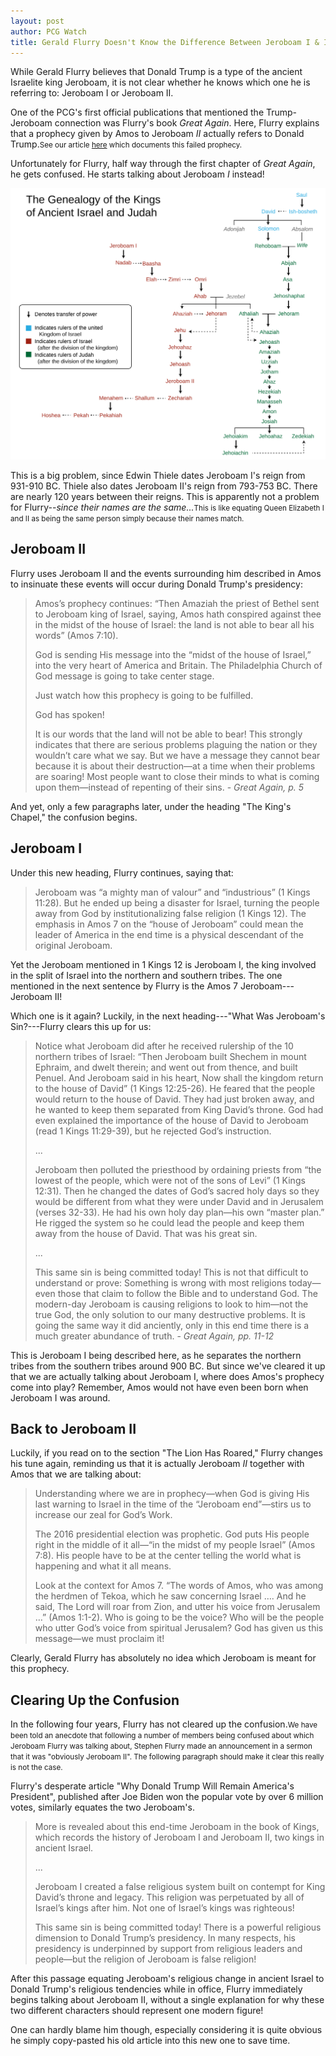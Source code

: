 ```yaml
---
layout: post
author: PCG Watch
title: Gerald Flurry Doesn't Know the Difference Between Jeroboam I & II
---
```

While Gerald Flurry believes that Donald Trump is a type of the ancient Israelite king Jeroboam, it is not clear whether he knows which one he is referring to: Jeroboam I or Jeroboam II.

One of the PCG's first official publications that mentioned the Trump-Jeroboam connection was Flurry's book *Great Again*. Here, Flurry explains that a prophecy given by Amos to Jeroboam *II* actually refers to Donald Trump.<small>See our article <a href="/grf/2020/11/08/grf-trump-jeroboam.html">here</a> which documents this failed prophecy.</small>

Unfortunately for Flurry, half way through the first chapter of *Great Again*, he gets confused. He starts talking about Jeroboam *I* instead!

<!-- Image Width=697, Height=600 -->
<img src="/assets/images/israelite_kings.svg" alt="Genealogy of Israelite and Jewish Kings">

This is a big problem, since Edwin Thiele dates Jeroboam I's reign from 931-910 BC. Thiele also dates Jeroboam II's reign from 793-753 BC. There are nearly 120 years between their reigns. This is apparently not a problem for Flurry--*since their names are the same...*<small>This is like equating Queen Elizabeth I and II as being the same person simply because their names match.</small>

## Jeroboam II

Flurry uses Jeroboam II and the events surrounding him described in Amos to insinuate these events will occur during Donald Trump's presidency:

<blockquote>Amos’s prophecy continues: “Then Amaziah the priest of Bethel sent to Jeroboam king of Israel, saying, Amos hath conspired against thee in the midst of the house of Israel: the land is not able to bear all his words” (Amos 7:10).

God is sending His message into the “midst of the house of Israel,” into the very heart of America and Britain. The Philadelphia Church of God message is going to take center stage.

Just watch how this prophecy is going to be fulfilled.

God has spoken!

It is our words that the land will not be able to bear! This strongly indicates that there are serious problems plaguing the nation or they wouldn’t care what we say. But we have a message they cannot bear because it is about their destruction—at a time when their problems are soaring! Most people want to close their minds to what is coming upon them—instead of repenting of their sins. - <em>Great Again, p. 5</em></blockquote>

And yet, only a few paragraphs later, under the heading "The King's Chapel," the confusion begins.

## Jeroboam I

Under this new heading, Flurry continues, saying that:

<blockquote>Jeroboam was “a mighty man of valour” and “industrious” (1 Kings 11:28). But he ended up being a disaster for Israel, turning the people away from God by institutionalizing false religion (1 Kings 12). The emphasis in Amos 7 on the “house of Jeroboam” could mean the leader of America in the end time is a physical descendant of the original Jeroboam.</blockquote>

Yet the Jeroboam mentioned in 1 Kings 12 is Jeroboam I, the king involved in the split of Israel into the northern and southern tribes. The one mentioned in the next sentence by Flurry is the Amos 7 Jeroboam---Jeroboam II!

Which one is it again? Luckily, in the next heading---"What Was Jeroboam's Sin?---Flurry clears this up for us:

<blockquote>
Notice what Jeroboam did after he received rulership of the 10 northern tribes of Israel: “Then Jeroboam built Shechem in mount Ephraim, and dwelt therein; and went out from thence, and built Penuel. And Jeroboam said in his heart, Now shall the kingdom return to the house of David” (1 Kings 12:25-26). He feared that the people would return to the house of David. They had just broken away, and he wanted to keep them separated from King David’s throne. God had even explained the importance of the house of David to Jeroboam (read 1 Kings 11:29-39), but he rejected God’s instruction.

...

Jeroboam then polluted the priesthood by ordaining priests from “the lowest of the people, which were not of the sons of Levi” (1 Kings 12:31). Then he changed the dates of God’s sacred holy days so they would be different from what they were under David and in Jerusalem (verses 32-33). He had his own holy day plan—his own “master plan.” He rigged the system so he could lead the people and keep them away from the house of David. That was his great sin.

... 

This same sin is being committed today! This is not that difficult to understand or prove: Something is wrong with most religions today—even those that claim to follow the Bible and to understand God. The modern-day Jeroboam is causing religions to look to him—not the true God, the only solution to our many destructive problems. It is going the same way it did anciently, only in this end time there is a much greater abundance of truth. - <em>Great Again, pp. 11-12</em>
</blockquote>

This is Jeroboam I being described here, as he separates the northern tribes from the southern tribes around 900 BC. But since we've cleared it up that we are actually talking about Jeroboam I, where does Amos's prophecy come into play? Remember, Amos would not have even been born when Jeroboam I was around.

## Back to Jeroboam II

Luckily, if you read on to the section "The Lion Has Roared," Flurry changes his tune again, reminding us that it is actually Jeroboam *II* together with Amos that we are talking about:

<blockquote> 
Understanding where we are in prophecy—when God is giving His last warning to Israel in the time of the “Jeroboam end”—stirs us to increase our zeal for God’s Work.

The 2016 presidential election was prophetic. God puts His people right in the middle of it all—“in the midst of my people Israel” (Amos 7:8). His people have to be at the center telling the world what is happening and what it all means.

Look at the context for Amos 7. “The words of Amos, who was among the herdmen of Tekoa, which he saw concerning Israel …. And he said, The Lord will roar from Zion, and utter his voice from Jerusalem …” (Amos 1:1-2). Who is going to be the voice? Who will be the people who utter God’s voice from spiritual Jerusalem? God has given us this message—we must proclaim it!
</blockquote>

Clearly, Gerald Flurry has absolutely no idea which Jeroboam is meant for this prophecy.

## Clearing Up the Confusion

In the following four years, Flurry has not cleared up the confusion.<small>We have been told an anecdote that following a number of members being confused about which Jeroboam Flurry was talking about, Stephen Flurry made an announcement in a sermon that it was "obviously Jeroboam II". The following paragraph should make it clear this really is not the case.</small>

Flurry's desperate article "Why Donald Trump Will Remain America's President", published after Joe Biden won the popular vote by over 6 million votes, similarly equates the two Jeroboam's.

<blockquote>
More is revealed about this end-time Jeroboam in the book of Kings, which records the history of Jeroboam I and Jeroboam II, two kings in ancient Israel.

...


Jeroboam I created a false religious system built on contempt for King David’s throne and legacy. This religion was perpetuated by all of Israel’s kings after him. Not one of Israel’s kings was righteous!

This same sin is being committed today! There is a powerful religious dimension to Donald Trump’s presidency. In many respects, his presidency is underpinned by support from religious leaders and people—but the religion of Jeroboam is false religion!
</blockquote>

After this passage equating Jeroboam's religious change in ancient Israel to Donald Trump's religious tendencies while in office, Flurry immediately begins talking about Jeroboam II, without a single explanation for why these two different characters should represent one modern figure!

One can hardly blame him though, especially considering it is quite obvious he simply copy-pasted his old article into this new one to save time. 
